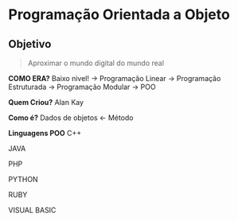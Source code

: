 # Programação Orientada a Objeto
## Objetivo
> Aproximar o mundo digital do mundo real


**COMO ERA?**
Baixo nivel! -> Programação Linear -> Programação Estruturada -> Programação Modular -> POO


**Quem Criou?**
Alan Kay

**Como é?**
Dados de objetos <- Método

**Linguagens POO**
C++ 


JAVA


PHP


PYTHON


RUBY


VISUAL BASIC